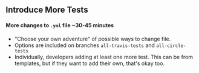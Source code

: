 ## Introduce More Tests

#### More changes to `.yml` file ~30-45 minutes
- "Choose your own adventure" of possible ways to change file.
- Options are included on branches `all-travis-tests` and `all-circle-tests`
- Individually, developers adding at least one more test. This can be from templates, but if they want to add their own, that's okay too.
